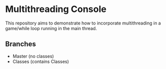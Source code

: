 # Multithreading Console
This repository aims to demonstrate how to incorporate multithreading in a game/while loop running in the main thread.

## Branches
- Master (no classes)
- Classes (contains Classes)
